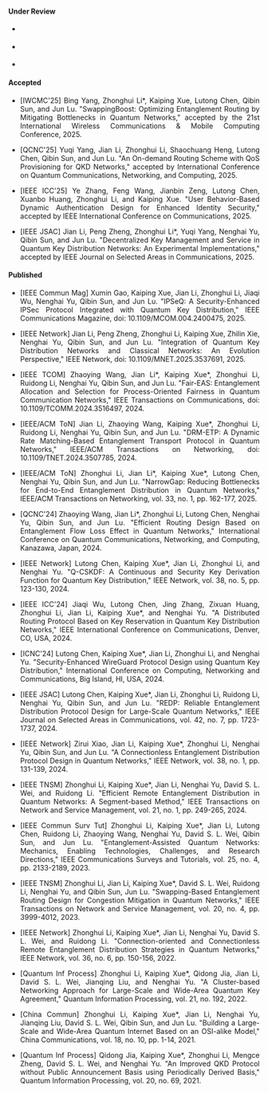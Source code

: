 #### Under Review

- <p style="text-align:justify"> </p>

- <p style="text-align:justify"> </p>

- <p style="text-align:justify"> </p>

#### Accepted

- <p style="text-align:justify">[IWCMC'25] Bing Yang, Zhonghui Li*, Kaiping Xue, Lutong Chen, Qibin Sun, and Jun Lu. "SwappingBoost: Optimizing Entanglement Routing by Mitigating Bottlenecks in Quantum Networks," accepted by the 21st International Wireless Communications & Mobile Computing Conference, 2025. </p>

- <p style="text-align:justify">[QCNC'25] Yuqi Yang, Jian Li, Zhonghui Li, Shaochuang Heng, Lutong Chen, Qibin Sun, and Jun Lu. "An On-demand Routing Scheme with QoS Provisioning for QKD Networks," accepted by International Conference on Quantum Communications, Networking, and Computing, 2025. </p>

- <p style="text-align:justify">[IEEE ICC'25] Ye Zhang, Feng Wang, Jianbin Zeng, Lutong Chen, Xuanbo Huang, Zhonghui Li, and Kaiping Xue. "User Behavior-Based Dynamic Authentication Design for Enhanced Identity Security," accepted by IEEE International Conference on Communications, 2025. </p>

- <p style="text-align:justify">[IEEE JSAC] Jian Li, Peng Zheng, Zhonghui Li*, Yuqi Yang, Nenghai Yu, Qibin Sun, and Jun Lu. "Decentralized Key Management and Service in Quantum Key Distribution Networks: An Experimental Implementations," accepted by IEEE Journal on Selected Areas in Communications, 2025. </p>

#### Published

- <p style="text-align:justify">[IEEE Commun Mag] Xumin Gao, Kaiping Xue, Jian Li, Zhonghui Li, Jiaqi Wu, Nenghai Yu, Qibin Sun, and Jun Lu. "IPSeQ: A Security-Enhanced IPSec Protocol Integrated with Quantum Key Distribution," IEEE Communications Magazine, doi: 10.1109/MCOM.004.2400475, 2025. </p>

- <p style="text-align:justify">[IEEE Network] Jian Li, Peng Zheng, Zhonghui Li, Kaiping Xue, Zhilin Xie, Nenghai Yu, Qibin Sun, and Jun Lu. "Integration of Quantum Key Distribution Networks and Classical Networks: An Evolution Perspective," IEEE Network, doi: 10.1109/MNET.2025.3537691, 2025. </p>

- <p style="text-align:justify">[IEEE TCOM] Zhaoying Wang, Jian Li*, Kaiping Xue*, Zhonghui Li, Ruidong Li, Nenghai Yu, Qibin Sun, and Jun Lu. "Fair-EAS: Entanglement Allocation and Selection for Process-Oriented Fairness in Quantum Communication Networks," IEEE Transactions on Communications, doi: 10.1109/TCOMM.2024.3516497, 2024. </p>

- <p style="text-align:justify">[IEEE/ACM ToN] Jian Li, Zhaoying Wang, Kaiping Xue*, Zhonghui Li, Ruidong Li, Nenghai Yu, Qibin Sun, and Jun Lu. "DRM-ETP: A Dynamic Rate Matching-Based Entanglement Transport Protocol in Quantum Networks," IEEE/ACM Transactions on Networking, doi: 10.1109/TNET.2024.3507785, 2024. </p>

- <p style="text-align:justify">[IEEE/ACM ToN] Zhonghui Li, Jian Li*, Kaiping Xue*, Lutong Chen, Nenghai Yu, Qibin Sun, and Jun Lu. "NarrowGap: Reducing Bottlenecks for End-to-End Entanglement Distribution in Quantum Networks," IEEE/ACM Transactions on Networking, vol. 33, no. 1, pp. 162-177, 2025. </p>

- <p style="text-align:justify">[QCNC'24] Zhaoying Wang, Jian Li*, Zhonghui Li, Lutong Chen, Nenghai Yu, Qibin Sun, and Jun Lu. "Efficient Routing Design Based on Entanglement Flow Loss Effect in Quantum Networks," International Conference on Quantum Communications, Networking, and Computing, Kanazawa, Japan, 2024. </p>

- <p style="text-align:justify">[IEEE Network] Lutong Chen, Kaiping Xue*, Jian Li, Zhonghui Li, and Nenghai Yu. "Q-CSKDF: A Continuous and Security Key Derivation Function for Quantum Key Distribution," IEEE Network, vol. 38, no. 5, pp. 123-130, 2024. </p>

- <p style="text-align:justify">[IEEE ICC'24] Jiaqi Wu, Lutong Chen, Jing Zhang, Zixuan Huang, Zhonghui Li, Jian Li, Kaiping Xue*, and Nenghai Yu. "A Distributed Routing Protocol Based on Key Reservation in Quantum Key Distribution Networks," IEEE International Conference on Communications, Denver, CO, USA, 2024. </p>

- <p style="text-align:justify">[ICNC'24] Lutong Chen, Kaiping Xue*, Jian Li, Zhonghui Li, and Nenghai Yu. "Security-Enhanced WireGuard Protocol Design using Quantum Key Distribution," International Conference on Computing, Networking and Communications, Big Island, HI, USA, 2024. </p>

- <p style="text-align:justify">[IEEE JSAC] Lutong Chen, Kaiping Xue*, Jian Li, Zhonghui Li, Ruidong Li, Nenghai Yu, Qibin Sun, and Jun Lu. "REDP: Reliable Entanglement Distribution Protocol Design for Large-Scale Quantum Networks," IEEE Journal on Selected Areas in Communications, vol. 42, no. 7, pp. 1723-1737, 2024. </p>

- <p style="text-align:justify">[IEEE Network] Zirui Xiao, Jian Li, Kaiping Xue*, Zhonghui Li, Nenghai Yu, Qibin Sun, and Jun Lu. "A Connectionless Entanglement Distribution Protocol Design in Quantum Networks," IEEE Network, vol. 38, no. 1, pp. 131-139, 2024. </p>

- <p style="text-align:justify">[IEEE TNSM] Zhonghui Li, Kaiping Xue*, Jian Li, Nenghai Yu, David S. L. Wei, and Ruidong Li. "Efficient Remote Entanglement Distribution in Quantum Networks: A Segment-based Method," IEEE Transactions on Network and Service Management, vol. 21, no. 1, pp. 249-265, 2024. </p>

- <p style="text-align:justify">[IEEE Commun Surv Tut] Zhonghui Li, Kaiping Xue*, Jian Li, Lutong Chen, Ruidong Li, Zhaoying Wang, Nenghai Yu, David S. L. Wei, Qibin Sun, and Jun Lu. "Entanglement-Assisted Quantum Networks: Mechanics, Enabling Technologies, Challenges, and Research Directions," IEEE Communications Surveys and Tutorials, vol. 25, no. 4, pp. 2133-2189, 2023. </p>

- <p style="text-align:justify">[IEEE TNSM] Zhonghui Li, Jian Li, Kaiping Xue*, David S. L. Wei, Ruidong Li, Nenghai Yu, and Qibin Sun, Jun Lu. "Swapping-Based Entanglement Routing Design for Congestion Mitigation in Quantum Networks," IEEE Transactions on Network and Service Management, vol. 20, no. 4, pp. 3999-4012, 2023. </p>

- <p style="text-align:justify">[IEEE Network] Zhonghui Li, Kaiping Xue*, Jian Li, Nenghai Yu, David S. L. Wei, and Ruidong Li. "Connection-oriented and Connectionless Remote Entanglement Distribution Strategies in Quantum Networks," IEEE Network, vol. 36, no. 6, pp. 150-156, 2022. </p>

- <p style="text-align:justify">[Quantum Inf Process] Zhonghui Li, Kaiping Xue*, Qidong Jia, Jian Li, David S. L. Wei, Jianqing Liu, and Nenghai Yu. "A Cluster-based Networking Approach for Large-Scale and Wide-Area Quantum Key Agreement," Quantum Information Processing, vol. 21, no. 192, 2022. </p>

- <p style="text-align:justify">[China Commun] Zhonghui Li, Kaiping Xue*, Jian Li, Nenghai Yu, Jianqing Liu, David S. L. Wei, Qibin Sun, and Jun Lu. "Building a Large-Scale and Wide-Area Quantum Internet Based on an OSI-alike Model," China Communications, vol. 18, no. 10, pp. 1-14, 2021. </p>

- <p style="text-align:justify">[Quantum Inf Process] Qidong Jia, Kaiping Xue*, Zhonghui Li, Mengce Zheng, David S. L. Wei, and Nenghai Yu. "An Improved QKD Protocol without Public Announcement Basis using Periodically Derived Basis," Quantum Information Processing, vol. 20, no. 69, 2021. </p>